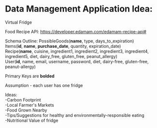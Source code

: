 # Data Management Application Idea:
Virtual Fridge

Food Recipe API: https://developer.edamam.com/edamam-recipe-api# <br />

Schema Outline:
PossibleGoods(__name__, type, days_to_expiration) <br />
Items(__id__, __name__, __purchase_date__, quantity, expiration_date) <br />
Recipe(__name__, cuisine, ingredient1, ingredient2, ingredient3, ingredient4, ingredient5, diet, dairy_free, gluten_free, peanut_allergy) <br />
User(__id__, name, email, username, password, diet, dairy-free, gluten-free, peanut-allergy) <br />

Primary Keys are __bolded__  <br />


Assumption - each user has one fridge <br />

Ideas:<br />
-Carbon Footprint<br />
-Local Farmer's Markets<br />
-Food Grown Nearby<br />
-Tips/Suggestions for healthy and environmentally-responsible eating<br />
-Nutritional Value of fridge